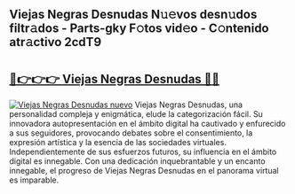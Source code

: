 ## Viejas Negras Desnudas N𝚞𝚎vos desn𝚞dos filtr𝚊dos - Parts-gky F𝚘tos vid𝚎o - C𝚘ntenido atr𝚊ctivo 2cdT9

# <h2><a href="http://mb64pu.tromn.icu/?c=Viejas+Negras+Desnudas">🔗👉👉👉 Viejas Negras Desnudas 🔗🔗</a></h2>

[![Viejas Negras Desnudas nuevo](https://i.imgur.com/pEAQMta.gif)](http://mb64pu.tromn.icu/?c=Viejas+Negras+Desnudas)
Viejas Negras Desnudas, una personalidad compleja y enigmática, elude la categorización fácil. Su innovadora autopresentación en el ámbito digital ha cautivado y enfurecido a sus seguidores, provocando debates sobre el consentimiento, la expresión artística y la esencia de las sociedades virtuales. Independientemente de sus esfuerzos futuros, su influencia en el ámbito digital es innegable. Con una dedicación inquebrantable y un encanto innegable, el progreso de Viejas Negras Desnudas en el panorama virtual es imparable.
